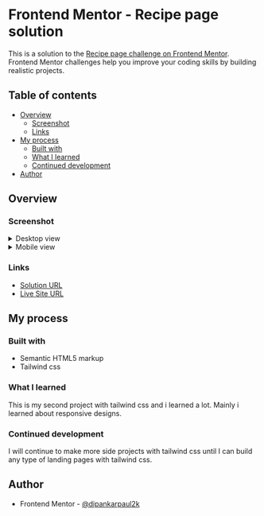 <!-- omit in toc -->
# Frontend Mentor - Recipe page solution

This is a solution to the [Recipe page challenge on Frontend Mentor](https://www.frontendmentor.io/challenges/recipe-page-KiTsR8QQKm). Frontend Mentor challenges help you improve your coding skills by building realistic projects. 

<!-- omit in toc -->
## Table of contents

- [Overview](#overview)
  - [Screenshot](#screenshot)
  - [Links](#links)
- [My process](#my-process)
  - [Built with](#built-with)
  - [What I learned](#what-i-learned)
  - [Continued development](#continued-development)
- [Author](#author)

## Overview

### Screenshot

<details>
<summary>Desktop view</summary>
<div align="center">
  <img
    src="./screenshots/desktop-view.png"
    alt="desktop view"
    height="600"
  />
</div>
</details>

<details>
<summary>Mobile view</summary>
<div align="center">
  <img
    src="./screenshots/mobile-view.png"
    alt="mobile view"
    height="600"
  />
</div>
</details>


### Links

- [Solution URL](https://www.frontendmentor.io/solutions/responsive-recipe-page-with-tailwind-css-zOw4BLQBhT)
- [Live Site URL](https://deft-paprenjak-908d36.netlify.app/)

## My process

### Built with

- Semantic HTML5 markup
- Tailwind css

### What I learned

This is my second project with tailwind css and i learned a lot. Mainly i learned about responsive designs.

### Continued development

I will continue to make more side projects with tailwind css until I can build any type of landing pages with tailwind css.

## Author

- Frontend Mentor - [@dipankarpaul2k](https://www.frontendmentor.io/profile/dipankarpaul2k)
